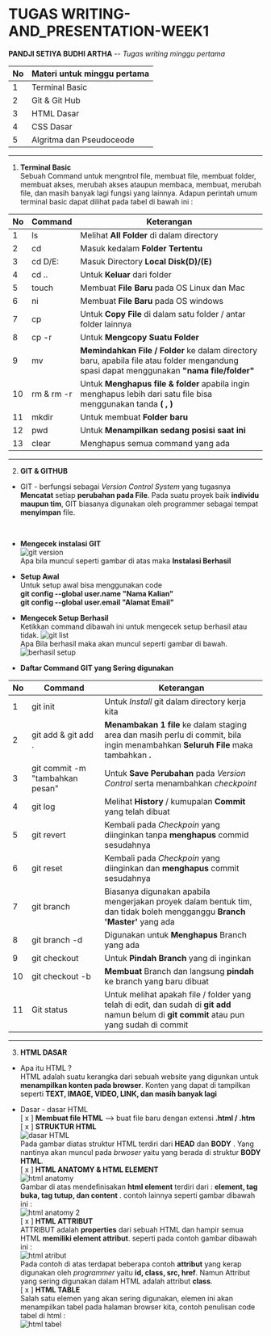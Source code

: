 # TUGAS WRITING-AND_PRESENTATION-WEEK1

__PANDJI SETIYA BUDHI ARTHA__ -- _Tugas writing minggu pertama_

| __No__ | __Materi untuk minggu pertama__ | 
|----|-----------------------------|
|  1 | Terminal Basic              |
|  2 | Git & Git Hub               |
|  3 | HTML Dasar                  |
|  4 | CSS Dasar                   |
|  5 | Algritma dan Pseudoceode    |
 
---------------------------------------------------------------
1. __Terminal Basic__<br>
    Sebuah Command untuk mengntrol file, membuat file, membuat folder, membuat akses, merubah akses ataupun membaca, membuat, merubah file, dan masih banyak lagi fungsi yang lainnya. Adapun perintah umum terminal basic dapat dilihat pada tabel di bawah ini :<br>

| __No__ | __Command__ | __Keterangan__ |
|--------|-------------|----------------|
|    1   | ls          | Melihat __All Folder__ di dalam directory |
|    2   | cd          | Masuk kedalam __Folder Tertentu__ |
|    3   | cd D/E:     | Masuk Directory __Local Disk(D)/(E)__ |
|    4   | cd ..       | Untuk __Keluar__ dari folder |
|    5   | touch       | Membuat __File Baru__ pada OS Linux dan Mac |
|    6   | ni          | Membuat __File Baru__ pada OS windows |
|    7   | cp          | Untuk __Copy File__  di dalam satu folder / antar folder lainnya|
|    8   | cp -r       | Untuk __Mengcopy Suatu Folder__ |
|    9   | mv          | __Memindahkan File / Folder__ ke dalam directory baru, apabila file atau folder mengandung spasi dapat menggunakan __"nama file/folder"__ |
|   10   | rm & rm -r  | Untuk __Menghapus file & folder__ apabila ingin menghapus lebih dari satu file bisa menggunakan tanda __( , )__ |
|   11   | mkdir       | Untuk membuat __Folder baru__ |
|   12   | pwd         | Untuk __Menampilkan sedang posisi saat ini__ |
|   13   | clear       | Menghapus semua command yang ada |

-----------------------------------------------------------------------------
2. __GIT & GITHUB__
* GIT - berfungsi sebagai _Version Control System_ yang tugasnya __Mencatat__ setiap __perubahan pada File__. Pada suatu proyek baik __individu maupun tim__, GIT biasanya digunakan oleh programmer sebagai tempat __menyimpan__ file.
<br>

- __Mengecek instalasi GIT__<br>
![git version](https://github.com/pandjisetiya07/writing-and-presentation-week1/blob/main/img/git%20version.PNG?raw=true)<br>
Apa bila muncul seperti gambar di atas maka __Instalasi Berhasil__<br>

- __Setup Awal__<br>
Untuk setup awal bisa menggunakan code <br>__git config --global user.name "Nama Kalian"__ <br> __git config --global user.email "Alamat Email"__<br>

- __Mengecek Setup Berhasil__<br>
Ketikkan command dibawah ini untuk mengecek setup berhasil atau tidak.
![git list](https://github.com/pandjisetiya07/writing-and-presentation-week1/blob/main/img/git%20list.PNG?raw=true)<br> 
Apa Bila berhasil maka akan muncul seperti gambar di bawah.<br>
![berhasil setup](https://github.com/pandjisetiya07/writing-and-presentation-week1/blob/main/img/berhasil%20setup.PNG?raw=true)<br>

- __Daftar Command GIT yang Sering digunakan__<br>

| __No__ | __Command__ | __Keterangan__ |
|--------|-------------|----------------|
|   1    | git init    | Untuk _Install_ git dalam directory kerja kita | 
|   2    | git add & git add . | __Menambakan 1 file__ ke dalam staging area dan masih perlu di commit, bila ingin menambahkan __Seluruh File__ maka tambahkan  __.__ | 
|   3    | git commit -m "tambahkan pesan" | Untuk __Save Perubahan__ pada _Version Control_ serta menambahkan _checkpoint_ |
|   4    | git log     | Melihat __History__ / kumupalan __Commit__ yang telah dibuat |
|   5    | git revert  | Kembali pada _Checkpoin_ yang diinginkan tanpa __menghapus__ commid sesudahnya |
|   6    | git reset   | Kembali pada _Checkpoin_ yang diinginkan dan __menghapus__ commit sesudahnya | 
|   7    | git branch   | Biasanya digunakan apabila mengerjakan proyek dalam bentuk tim, dan tidak boleh mengganggu __Branch 'Master'__ yang ada |
|   8    | git branch -d | Digunakan untuk __Menghapus__ Branch yang ada |
|   9    | git checkout | Untuk __Pindah Branch__ yang di inginkan |
|  10    | git checkout -b | __Membuat__ Branch dan langsung __pindah__ ke branch yang baru dibuat |
|  11    | Git status   | Untuk melihat apakah file / folder yang telah di edit, dan sudah di __git add__ namun belum di __git commit__ atau pun yang sudah di commit |

---------------------------------------------------------------

3. __HTML DASAR__ <br>

- Apa itu HTML ?<br>
HTML adalah suatu kerangka dari sebuah website yang digunkan untuk __menampilkan konten pada browser__. Konten yang dapat di tampilkan seperti __TEXT, IMAGE, VIDEO, LINK, dan masih banyak lagi__<br>

- Dasar - dasar HTML <br>
[ x ] __Membuat file HTML__ --> buat file baru dengan extensi __.html / .htm__ <br>
[ x ] __STRUKTUR HTML__ <br>
![dasar HTML](https://github.com/pandjisetiya07/writing-and-presentation-week1/blob/main/img/dasar%20html.PNG?raw=true) <br>
Pada gambar diatas struktur HTML terdiri dari __HEAD__ dan __BODY__ . Yang nantinya akan muncul pada _brwoser_ yaitu yang berada di struktur __BODY HTML__. <br>
[ x ] __HTML ANATOMY & HTML ELEMENT__ <br>
![html anatomy](https://github.com/pandjisetiya07/writing-and-presentation-week1/blob/main/img/html%20anatomy.png?raw=true) <br>
Gambar di atas mendefinisakan __html element__ terdiri dari : __element, tag buka, tag tutup, dan content__ . contoh lainnya seperti gambar dibawah ini : <br>
![html anatomy 2](https://github.com/pandjisetiya07/writing-and-presentation-week1/blob/main/img/html%20anatomy%202.png?raw=true) <br>
[ x ] __HTML ATTRIBUT__ <br>
ATTRIBUT adalah __properties__ dari sebuah HTML dan hampir semua HTML __memiliki element attribut__. seperti pada contoh gambar dibawah ini : <br>
![html atribut](https://github.com/pandjisetiya07/writing-and-presentation-week1/blob/main/img/html%20atribut.PNG?raw=true) <br>
Pada contoh di atas terdapat beberapa contoh __attribut__ yang kerap digunakan oleh _programmer_ yaitu __id, class, src, href__. Namun Attribut yang sering digunakan dalam HTML adalah attribut __class__. <br>
[ x ] __HTML TABLE__ <br>
Salah satu elemen yang akan sering digunakan, elemen ini akan menampilkan tabel pada halaman browser kita, contoh penulisan code tabel di html : <br>
![html tabel](https://github.com/pandjisetiya07/writing-and-presentation-week1/blob/main/img/html%20tabel.png?raw=true)